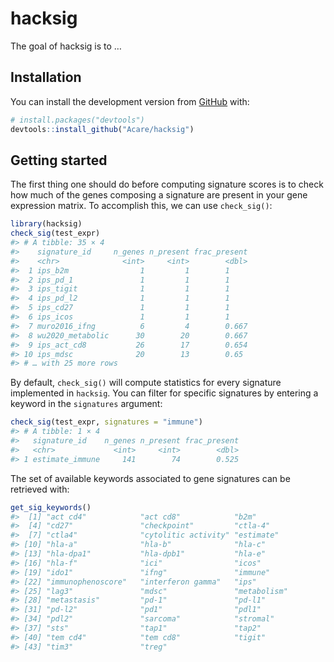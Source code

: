 
<!-- README.md is generated from README.Rmd. Please edit that file -->

# hacksig

<!-- badges: start -->
<!-- badges: end -->

The goal of hacksig is to …

## Installation

You can install the development version from
[GitHub](https://github.com/) with:

``` r
# install.packages("devtools")
devtools::install_github("Acare/hacksig")
```

## Getting started

The first thing one should do before computing signature scores is to
check how much of the genes composing a signature are present in your
gene expression matrix. To accomplish this, we can use `check_sig()`:

``` r
library(hacksig)
check_sig(test_expr)
#> # A tibble: 35 × 4
#>    signature_id     n_genes n_present frac_present
#>    <chr>              <int>     <int>        <dbl>
#>  1 ips_b2m                1         1        1    
#>  2 ips_pd_1               1         1        1    
#>  3 ips_tigit              1         1        1    
#>  4 ips_pd_l2              1         1        1    
#>  5 ips_cd27               1         1        1    
#>  6 ips_icos               1         1        1    
#>  7 muro2016_ifng          6         4        0.667
#>  8 wu2020_metabolic      30        20        0.667
#>  9 ips_act_cd8           26        17        0.654
#> 10 ips_mdsc              20        13        0.65 
#> # … with 25 more rows
```

By default, `check_sig()` will compute statistics for every signature
implemented in `hacksig`. You can filter for specific signatures by
entering a keyword in the `signatures` argument:

``` r
check_sig(test_expr, signatures = "immune")
#> # A tibble: 1 × 4
#>   signature_id    n_genes n_present frac_present
#>   <chr>             <int>     <int>        <dbl>
#> 1 estimate_immune     141        74        0.525
```

The set of available keywords associated to gene signatures can be
retrieved with:

``` r
get_sig_keywords()
#>  [1] "act cd4"            "act cd8"            "b2m"               
#>  [4] "cd27"               "checkpoint"         "ctla-4"            
#>  [7] "ctla4"              "cytolitic activity" "estimate"          
#> [10] "hla-a"              "hla-b"              "hla-c"             
#> [13] "hla-dpa1"           "hla-dpb1"           "hla-e"             
#> [16] "hla-f"              "ici"                "icos"              
#> [19] "ido1"               "ifng"               "immune"            
#> [22] "immunophenoscore"   "interferon gamma"   "ips"               
#> [25] "lag3"               "mdsc"               "metabolism"        
#> [28] "metastasis"         "pd-1"               "pd-l1"             
#> [31] "pd-l2"              "pd1"                "pdl1"              
#> [34] "pdl2"               "sarcoma"            "stromal"           
#> [37] "sts"                "tap1"               "tap2"              
#> [40] "tem cd4"            "tem cd8"            "tigit"             
#> [43] "tim3"               "treg"
```
